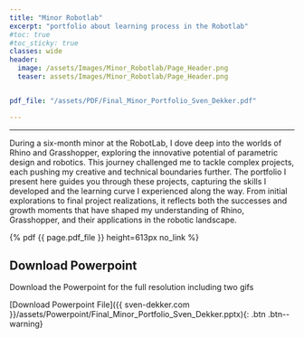 ```yaml
---
title: "Minor Robotlab"
excerpt: "portfolio about learning process in the Robotlab"
#toc: true
#toc_sticky: true
classes: wide
header:
  image: /assets/Images/Minor_Robotlab/Page_Header.png
  teaser: assets/Images/Minor_Robotlab/Page_Header.png


pdf_file: "/assets/PDF/Final_Minor_Portfolio_Sven_Dekker.pdf"

---
```

---
During a six-month minor at the RobotLab, I dove deep into the worlds of Rhino and Grasshopper, exploring the innovative potential of parametric design and robotics. This journey challenged me to tackle complex projects, each pushing my creative and technical boundaries further. The portfolio I present here guides you through these projects, capturing the skills I developed and the learning curve I experienced along the way. From initial explorations to final project realizations, it reflects both the successes and growth moments that have shaped my understanding of Rhino, Grasshopper, and their applications in the robotic landscape.

{% pdf {{ page.pdf_file }} height=613px no_link %}

## Download Powerpoint
Download the Powerpoint for the full resolution including two gifs  

[Download Powerpoint File]({{ sven-dekker.com }}/assets/Powerpoint/Final_Minor_Portfolio_Sven_Dekker.pptx){: .btn .btn--warning}